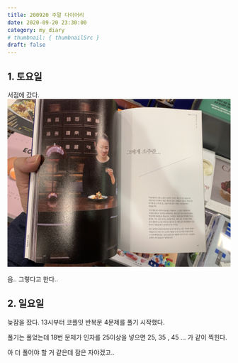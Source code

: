 ```yaml
---
title: 200920 주말 다이어리
date: 2020-09-20 23:30:00
category: my_diary
# thumbnail: { thumbnailSrc }
draft: false
---
```


## 1. 토요일

서점에 갔다.
![](./images/about_soju.jpeg)

음.. 그렇다고 한다..

## 2. 일요일

늦잠을 잤다. 13시부터 코플잇 반복문 4문제를 풀기 시작했다.

풀기는 풀었는데 18번 문제가 인자를 25이상을 넣으면 25, 35 , 45 ... 가 같이 찍힌다.

아 더 풀어야 할 거 같은데 잠은 자야겠고..
